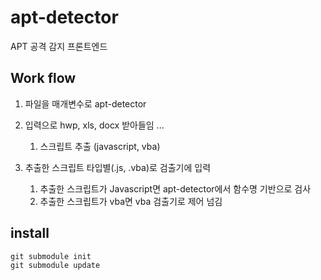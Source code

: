 # apt-detector

APT 공격 감지 프론트엔드


## Work flow

1. 파일을 매개변수로 apt-detector 
2. 입력으로 hwp, xls, docx 받아들임 ...
    1. 스크립트 추출 (javascript, vba)
  
3. 추출한 스크립트 타입별(.js, .vba)로 검출기에 입력
    1. 추출한 스크립트가 Javascript면 apt-detector에서 함수명 기반으로 검사
    2. 추출한 스크립트가 vba면 vba 검출기로 제어 넘김
    

## install

``` 
git submodule init
git submodule update
```
